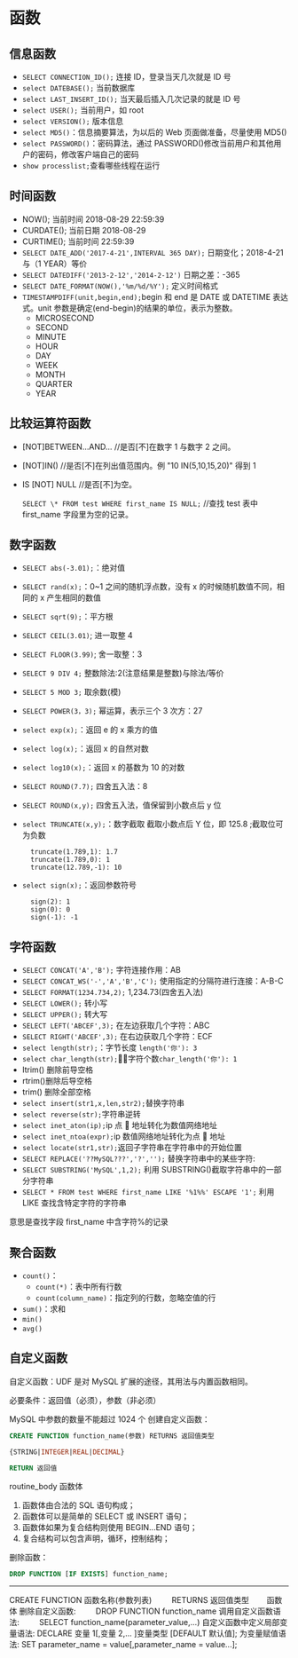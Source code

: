 # 函数

## 信息函数

- `SELECT CONNECTION_ID();` 连接 ID，登录当天几次就是 ID 号
- `select DATEBASE();` 当前数据库
- `select LAST_INSERT_ID();` 当天最后插入几次记录的就是 ID 号
- `select USER();` 当前用户，如 root
- `select VERSION();` 版本信息
- `select MD5()`：信息摘要算法，为以后的 Web 页面做准备，尽量使用 MD5()
- `select PASSWORD()`：密码算法，通过 PASSWORD()修改当前用户和其他用户的密码，修改客户端自己的密码
- `show processlist;`查看哪些线程在运行

## 时间函数

- NOW(); 当前时间 2018-08-29 22:59:39
- CURDATE(); 当前日期 2018-08-29
- CURTIME(); 当前时间 22:59:39
- `SELECT DATE_ADD('2017-4-21',INTERVAL 365 DAY);` 日期变化；2018-4-21 与（1 YEAR）等价
- `SELECT DATEDIFF('2013-2-12','2014-2-12')` 日期之差：-365
- `SELECT DATE_FORMAT(NOW(),'%m/%d/%Y');` 定义时间格式
- `TIMESTAMPDIFF(unit,begin,end);`begin 和 end 是 DATE 或 DATETIME 表达式。unit 参数是确定(end-begin)的结果的单位，表示为整数。
  - MICROSECOND
  - SECOND
  - MINUTE
  - HOUR
  - DAY
  - WEEK
  - MONTH
  - QUARTER
  - YEAR

## 比较运算符函数

- [NOT]BETWEEN...AND... //是否[不]在数字 1 与数字 2 之间。
- [NOT]IN() //是否[不]在列出值范围内。例 "10 IN(5,10,15,20)" 得到 1
- IS [NOT] NULL //是否[不]为空。

  `SELECT \* FROM test WHERE first_name IS NULL;` //查找 test 表中 first_name 字段里为空的记录。

## 数字函数

- `SELECT abs(-3.01);`：绝对值
- `SELECT rand(x);`：0~1 之间的随机浮点数，没有 x 的时候随机数值不同，相同的 x 产生相同的数值
- `SELECT sqrt(9);`：平方根
- `SELECT CEIL(3.01)`; 进一取整 4
- `SELECT FLOOR(3.99)`; 舍一取整：3
- `SELECT 9 DIV 4;` 整数除法:2(注意结果是整数)与除法/等价
- `SELECT 5 MOD 3;` 取余数(模)
- `SELECT POWER(3，3);` 幂运算，表示三个 3 次方：27
- `select exp(x);`：返回 e 的 x 乘方的值
- `select log(x);`：返回 x 的自然对数
- `select log10(x);`：返回 x 的基数为 10 的对数
- `SELECT ROUND(7.7);` 四舍五入法：8
- `SELECT ROUND(x,y);` 四舍五入法，值保留到小数点后 y 位
- `select TRUNCATE(x,y);`：数字截取 截取小数点后 Y 位，即 125.8 ;截取位可为负数

        truncate(1.789,1): 1.7
        truncate(1.789,0): 1
        truncate(12.789,-1): 10

- `select sign(x);`：返回参数符号

        sign(2): 1
        sign(0): 0
        sign(-1): -1

## 字符函数

- `SELECT CONCAT('A','B');` 字符连接作用：AB
- `SELECT CONCAT_WS('-','A','B','C');` 使用指定的分隔符进行连接：A-B-C
- `SELECT FORMAT(1234.734,2);` 1,234.73(四舍五入法)
- `SELECT LOWER();` 转小写
- `SELECT UPPER();` 转大写
- `SELECT LEFT('ABCEF',3);` 在左边获取几个字符：ABC
- `SELECT RIGHT('ABCEF',3);` 在右边获取几个字符：ECF
- `select length(str);`：字节长度 `length('你'): 3`
- `select char_length(str);`：字符个数`char_length('你'): 1`
- ltrim() 删除前导空格
- rtrim()删除后导空格
- trim() 删除全部空格
- `select insert(str1,x,len,str2);`替换字符串
- `select reverse(str);`字符串逆转
- `select inet_aton(ip);`ip 点  地址转化为数值网络地址
- `select inet_ntoa(expr);`ip 数值网络地址转化为点  地址
- `select locate(str1,str);`返回子字符串在字符串中的开始位置
- `SELECT REPLACE('??MySQL???','?','');` 替换字符串中的某些字符:
- `SELECT SUBSTRING('MySQL',1,2);` 利用 SUBSTRING()截取字符串中的一部分字符串
- `SELECT * FROM test WHERE first_name LIKE '%1%%' ESCAPE '1';` 利用 LIKE 查找含特定字符的字符串

意思是查找字段 first_name 中含字符%的记录

## 聚合函数

- `count()`：
  - `count(*)`：表中所有行数
  - `count(column_name)`：指定列的行数，忽略空值的行
- `sum()`：求和
- `min()`
- `avg()`

## 自定义函数

自定义函数：UDF 是对 MySQL 扩展的途径，其用法与内置函数相同。

必要条件：返回值（必须），参数（非必须）

MySQL 中参数的数量不能超过 1024 个
创建自定义函数：

```sql
CREATE FUNCTION function_name(参数) RETURNS 返回值类型

{STRING|INTEGER|REAL|DECIMAL}

RETURN 返回值
```

routine_body 函数体

1. 函数体由合法的 SQL 语句构成；
2. 函数体可以是简单的 SELECT 或 INSERT 语句；
3. 函数体如果为复合结构则使用 BEGIN...END 语句；
4. 复合结构可以包含声明，循环，控制结构；

删除函数：

```sql
DROP FUNCTION [IF EXISTS] function_name;
```

---

CREATE FUNCTION 函数名称(参数列表)
　　 RETURNS 返回值类型
　　函数体
删除自定义函数:
　　 DROP FUNCTION function_name
调用自定义函数语法:
　　 SELECT function_name(parameter_value,...)
自定义函数中定义局部变量语法:
DECLARE 变量 1[,变量 2,... ]变量类型 [DEFAULT 默认值];
为变量赋值语法:
SET parameter_name = value[,parameter_name = value...];
